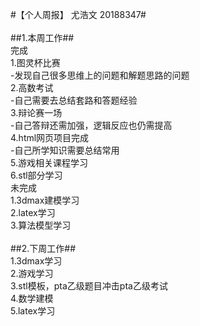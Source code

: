 #【个人周报】 尤浩文 20188347#<br/>
<br/>
##1.本周工作##<br/>
完成<br/>
1.图灵杯比赛<br/>
  -发现自己很多思维上的问题和解题思路的问题<br/>
2.高数考试<br/>
  -自己需要去总结套路和答题经验<br/>
3.辩论赛一场<br/>
  -自己答辩还需加强，逻辑反应也仍需提高<br/>
4.html网页项目完成<br/>
  -自己所学知识需要总结常用<br/>
5.游戏相关课程学习<br/>
6.stl部分学习<br/>
未完成<br/>
1.3dmax建模学习<br/>
2.latex学习<br/>
3.算法模型学习<br/>
<br/>
##2.下周工作##<br/>
1.3dmax学习<br/>
2.游戏学习<br/>
3.stl模板，pta乙级题目冲击pta乙级考试<br/>
4.数学建模<br/>
5.latex学习<br/>
